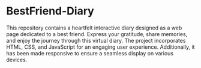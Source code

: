# BestFriend-Diary
 This repository contains a heartfelt interactive diary designed as a web page dedicated to a best friend. Express your gratitude, share memories, and enjoy the journey through this virtual diary. The project incorporates HTML, CSS, and JavaScript for an engaging user experience. Additionally, it has been made responsive to ensure a seamless display on various devices.
